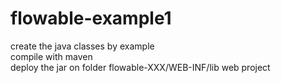 # flowable-example1
create the java classes by example  
compile with maven  
deploy the jar on folder flowable-XXX/WEB-INF/lib web project
